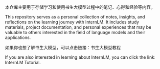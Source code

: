 本仓库主要用于存储学习和使用书生大模型过程中的笔记、心得和经验等内容。

This repository serves as a personal collection of notes, insights, and reflections on the learning journey with InternLM. It includes study materials, project documentation, and personal experiences that may be valuable to others interested in the field of language models and their applications.

如果你也想了解书生大模型，可以点击链接：书生大模型教程

If you are also interested in learning about InternLM, you can click the link: InternLM Tutorial.
